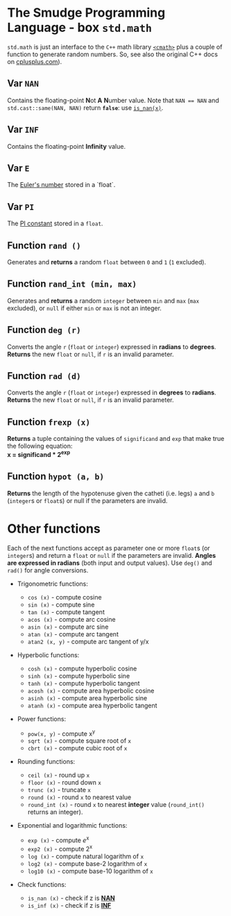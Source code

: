 # The Smudge Programming Language - box `std.math`
`std.math` is just an interface to the `C++` math library [`<cmath>`](http://www.cplusplus.com/reference/cmath/) plus a
couple of function to generate random numbers.
So, see also the original C++ docs on [cplusplus.com](http://www.cplusplus.com/reference/cmath/)).

## Var `NAN`
Contains the floating-point **N**ot **A** **N**umber value.
Note that `NAN == NAN` and `std.cast::same(NAN, NAN)` return **`false`**: use [`is_nan(x)`](stdmath.md#function-is_nan-).

## Var `INF`
Contains the floating-point **Infinity** value.

## Var `E`
The [Euler's number](https://en.wikipedia.org/wiki/E_(mathematical_constant)) stored in a `float`.

## Var `PI`
The [PI constant](https://en.wikipedia.org/wiki/Pi) stored in a `float`.

## Function `rand ()`
Generates and **returns** a random `float` between `0` and `1` (`1` excluded).

## Function `rand_int (min, max)`
Generates and **returns** a random `integer` between `min` and `max` (`max` excluded),
or `null` if either `min` or `max` is not an integer.

## Function `deg (r)`
Converts the angle `r` (`float` or `integer`) expressed in **radians** to **degrees**.
**Returns** the new `float` or `null`, if `r` is an invalid parameter.

## Function `rad (d)`
Converts the angle `r` (`float` or `integer`) expressed in **degrees** to **radians**.
**Returns** the new `float` or `null`, if `r` is an invalid parameter.

## Function `frexp (x)`
**Returns** a tuple containing the values of `significand` and `exp` that make true the following equation:<br>
**x = significand * 2<sup>exp</sup>**

## Function `hypot (a, b)`
**Returns** the length of the hypotenuse given the catheti (i.e. legs) `a` and `b` (`integer`s or `float`s) or null if the parameters are invalid.

# Other functions
Each of the next functions accept as parameter one or more `float`s (or `integer`s) and return a `float` or `null` if the parameters are invalid. **Angles are expressed in radians** (both input and output values).
Use `deg()` and `rad()` for angle conversions.

- Trigonometric functions:
    - `cos (x)` - compute cosine
    - `sin (x)` - compute sine
    - `tan (x)` - compute tangent
    - `acos (x)` - compute arc cosine
    - `asin (x)` - compute arc sine
    - `atan (x)` - compute arc tangent
    - `atan2 (x, y)` - compute arc tangent of y/x

- Hyperbolic functions:
    - `cosh (x)` - compute hyperbolic cosine
    - `sinh (x)` - compute hyperbolic sine
    - `tanh (x)` - compute hyperbolic tangent
    - `acosh (x)` - compute area hyperbolic cosine
    - `asinh (x)` - compute area hyperbolic sine
    - `atanh (x)` - compute area hyperbolic tangent

- Power functions:
    - `pow(x, y)` - compute x<sup>y</sup>
    - `sqrt (x)` - compute square root of `x`
    - `cbrt (x)` - compute cubic root of `x`

- Rounding functions:
    - `ceil (x)` - round up `x`
    - `floor (x)` - round down `x`
    - `trunc (x)` - truncate `x`
    - `round (x)` - round `x` to nearest value
    - `round_int (x)` - round `x` to nearest **integer** value (`round_int()` returns an integer).

- Exponential and logarithmic functions:
    - `exp (x)` - compute _e_<sup>x</sup>
    - `exp2 (x)` - compute 2<sup>x</sup>
    - `log (x)` - compute natural logarithm of `x`
    - `log2 (x)` - compute base-2 logarithm of `x`
    - `log10 (x)` - compute base-10 logarithm of `x`

- Check functions:
    - `is_nan (x)` - check if z is [**NAN**](stdmath.md#var-nan)
    - `is_inf (x)` - check if z is [**INF**](stdmath.md#var-inf)
